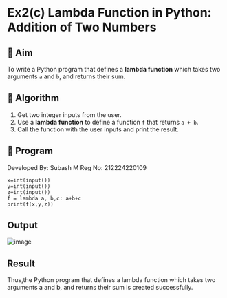 # Ex2(c) Lambda Function in Python: Addition of Two Numbers

## 🎯 Aim
To write a Python program that defines a **lambda function** which takes two arguments `a` and `b`, and returns their sum.

## 🧠 Algorithm
1. Get two integer inputs from the user.
2. Use a **lambda function** to define a function `f` that returns `a + b`.
3. Call the function with the user inputs and print the result.

## 🧾 Program
Developed By: Subash M
Reg No: 212224220109

```
x=int(input())
y=int(input())
z=int(input())
f = lambda a, b,c: a+b+c
print(f(x,y,z))
```

## Output

![image](https://github.com/user-attachments/assets/5992a97b-fb85-4bb4-8b7b-02a66aeffb39)

## Result

Thus,the Python program that defines a lambda function which takes two arguments a and b, and returns their sum is created successfully.
